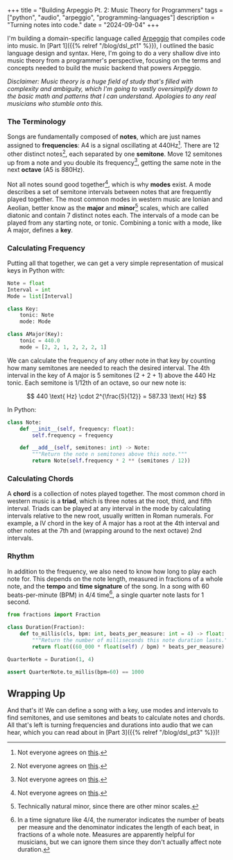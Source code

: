 +++
title = "Building Arpeggio Pt. 2: Music Theory for Programmers"
tags = ["python", "audio", "arpeggio", "programming-languages"]
description = "Turning notes into code."
date = "2024-09-04"
+++


I'm building a domain-specific language called [Arpeggio](/tag/arpeggio) that compiles code into music. In [Part 1]({{% relref "/blog/dsl_pt1" %}}), I outlined the basic language design and syntax. Here, I'm going to do a very shallow dive into music theory from a programmer's perspective, focusing on the terms and concepts needed to build the music backend that powers Arpeggio.

*Disclaimer: Music theory is a huge field of study that's filled with complexity and ambiguity, which I'm going to vastly oversimplify down to the basic math and patterns that I can understand. Apologies to any real musicians who stumble onto this.*

### The Terminology

Songs are fundamentally composed of **notes**, which are just names assigned to **frequencies**: A4 is a signal oscillating at 440Hz[^standard-pitch]. There are 12 other distinct notes[^tonal-music], each separated by one **semitone**. Move 12 semitones up from a note and you double its frequency[^temperament], getting the same note in the next **octave** (A5 is 880Hz).

Not all notes sound good together[^free-jazz], which is why **modes** exist. A mode describes a set of semitone intervals between notes that are frequently played together. The most common modes in western music are Ionian and Aeolian, better know as the **major** and **minor**[^natural-minor] scales, which are called diatonic and contain 7 distinct notes each. The intervals of a mode can be played from any starting note, or tonic. Combining a tonic with a mode, like A major, defines a **key**. 

### Calculating Frequency

Putting all that together, we can get a very simple representation of musical keys in Python with:

```python
Note = float
Interval = int
Mode = list[Interval]

class Key:
    tonic: Note
    mode: Mode

class AMajor(Key):
    tonic = 440.0
    mode = [2, 2, 1, 2, 2, 2, 1]
```

We can calculate the frequency of any other note in that key by counting how many semitones are needed to reach the desired interval. The 4th interval in the key of A major is 5 semitones (2 + 2 + 1) above the 440 Hz tonic. Each semitone is 1/12th of an octave, so our new note is: 

$$
440 \text{ Hz} \cdot 2^{\frac{5}{12}} = 587.33 \text{ Hz}
$$

In Python:

```python
class Note:
    def __init__(self, frequency: float):
        self.frequency = frequency

    def __add__(self, semitones: int) -> Note:
        """Return the note n semitones above this note."""
        return Note(self.frequency * 2 ** (semitones / 12))
```

### Calculating Chords

A **chord** is a collection of notes played together. The most common chord in western music is a **triad**, which is three notes at the root, third, and fifth interval. Triads can be played at any interval in the mode by calculating intervals relative to the new root, usually written in Roman numerals. For example, a IV chord in the key of A major has a root at the 4th interval and other notes at the 7th and (wrapping around to the next octave) 2nd intervals.

### Rhythm

In addition to the frequency, we also need to know how long to play each note for. This depends on the note length, measured in fractions of a whole note, and the **tempo** and **time signature** of the song. In a song with 60 beats-per-minute (BPM) in 4/4 time[^4-4], a single quarter note lasts for 1 second.

```python
from fractions import Fraction

class Duration(Fraction):
    def to_millis(cls, bpm: int, beats_per_measure: int = 4) -> float:
        """Return the number of milliseconds this note duration lasts."""
        return float((60_000 * float(self) / bpm) * beats_per_measure)

QuarterNote = Duration(1, 4)

assert QuarterNote.to_millis(bpm=60) == 1000
```

## Wrapping Up

And that's it! We can define a song with a key, use modes and intervals to find semitones, and use semitones and beats to calculate notes and chords. All that's left is turning frequencies and durations into audio that we can hear, which you can read about in [Part 3]({{% relref "/blog/dsl_pt3" %}})!

[^standard-pitch]: Not everyone agrees on [this](https://en.wikipedia.org/wiki/A440_(pitch_standard)).
[^tonal-music]: Not everyone agrees on [this](https://en.wikipedia.org/wiki/Microtone_(music)).
[^temperament]: Not everyone agrees on [this](https://en.wikipedia.org/wiki/Musical_temperament).
[^free-jazz]: Not everyone agrees on [this](https://en.wikipedia.org/wiki/Free_jazz).
[^natural-minor]: Technically natural minor, since there are other minor scales.
[^4-4]: In a time signature like 4/4, the numerator indicates the number of beats per measure and the denominator indicates the length of each beat, in fractions of a whole note. Measures are apparently helpful for musicians, but we can ignore them since they don't actually affect note duration.